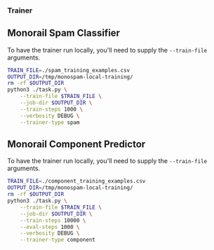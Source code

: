 ### Trainer

## Monorail Spam Classifier

To have the trainer run locally, you'll need to supply the
`--train-file` arguments.

```sh
TRAIN_FILE=./spam_training_examples.csv
OUTPUT_DIR=/tmp/monospam-local-training/
rm -rf $OUTPUT_DIR
python3 ./task.py \
    --train-file $TRAIN_FILE \
    --job-dir $OUTPUT_DIR \
    --train-steps 1000 \
    --verbosity DEBUG \
    --trainer-type spam
```
## Monorail Component Predictor

To have the trainer run locally, you'll need to supply the
`--train-file` arguments.

```sh
TRAIN_FILE=./component_training_examples.csv
OUTPUT_DIR=/tmp/monospam-local-training/
rm -rf $OUTPUT_DIR
python3 ./task.py \
    --train-file $TRAIN_FILE \
    --job-dir $OUTPUT_DIR \
    --train-steps 10000 \
    --eval-steps 1000 \
    --verbosity DEBUG \
    --trainer-type component
```